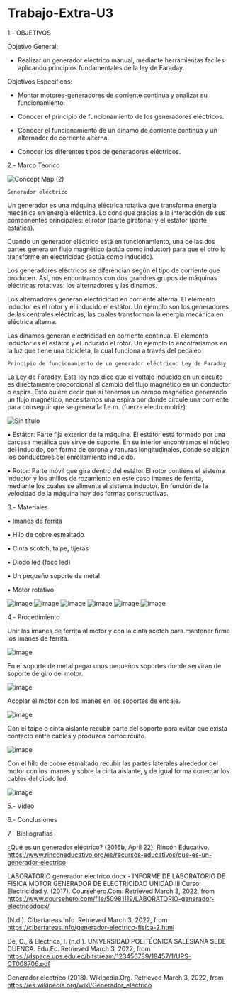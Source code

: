 # Trabajo-Extra-U3
1.- OBJETIVOS

Objetivo General:

  - Realizar un generador electrico manual, mediante herramientas faciles aplicando principios fundamentales de la ley de Faraday.

Objetivos Especificos:

  - Montar motores-generadores de corriente continua y analizar su funcionamiento.

  - Conocer el principio de funcionamiento de los generadores eléctricos.

  - Conocer el funcionamiento de un dinamo de corriente continua y un alternador de corriente alterna. 

  - Conocer los diferentes tipos de generadores eléctricos.

2.- Marco Teorico

![Concept Map (2)](https://user-images.githubusercontent.com/93415377/156568615-30c190f3-8af5-416a-8ad5-eb80c25a8747.jpg)


    Generador eléctrico
Un generador es una máquina eléctrica rotativa que transforma energía mecánica en energía eléctrica. Lo consigue gracias a la interacción de sus componentes principales: el rotor (parte giratoria) y el estátor (parte estática).

Cuando un generador eléctrico está en funcionamiento, una de las dos partes genera un flujo magnético (actúa como inductor) para que el otro lo transforme en electricidad (actúa como inducido).

Los generadores eléctricos se diferencian según el tipo de corriente que producen. Así, nos encontramos con dos grandres grupos de máquinas eléctricas rotativas: los alternadores y las dinamos.

Los alternadores generan electricidad en corriente alterna. El elemento inductor es el rotor y el inducido el estátor. Un ejemplo son los generadores de las centrales eléctricas, las cuales transforman la energia mecánica en eléctrica alterna.

Las dinamos generan electricidad en corriente continua. El elemento inductor es el estátor y el inducido el rotor. Un ejemplo lo encotraríamos en la luz que tiene una bicicleta, la cual funciona a través del pedaleo

    Principio de funcionamiento de un generador eléctrico: Ley de Faraday

La Ley de Faraday. Esta ley nos dice que el voltaje inducido en un circuito es directamente proporcional al cambio del flujo magnético en un conductor o espira. Esto quiere decir que si tenemos un campo magnético generando un flujo magnético, necesitamos una espira por donde circule una corriente para conseguir que se genera la f.e.m. (fuerza electromotriz).

![Sin título](https://user-images.githubusercontent.com/93415377/156559835-41319e1f-53e6-4428-aee0-1754c0c6e813.png)

•	Estátor: Parte fija exterior de la máquina. El estátor está formado por una carcasa metálica que sirve de soporte. En su interior encontramos el núcleo del inducido, con forma de corona y ranuras longitudinales, donde se alojan los conductores del enrollamiento inducido.

•	Rotor: Parte móvil que gira dentro del estátor El rotor contiene el sistema inductor y los anillos de rozamiento en este caso imanes de ferrita, mediante los cuales se alimenta el sistema inductor. En función de la velocidad de la máquina hay dos formas constructivas.



3.- Materiales

• Imanes de ferrita

•	Hilo de cobre esmaltado

•	Cinta scotch, taipe, tijeras

• Diodo led (foco led)	

•	Un pequeño soporte de metal

•	Motor rotativo

![image](https://user-images.githubusercontent.com/93415377/156561236-100c7946-9cb6-4fd8-ba4f-afb0c3143449.png)
![image](https://user-images.githubusercontent.com/93415377/156561165-dee42149-d21d-4ab5-8cf2-3c93adab175b.png)
![image](https://user-images.githubusercontent.com/93415377/156561263-3a1d4d4c-547a-48ed-8418-2b2c8caaabc4.png)
![image](https://user-images.githubusercontent.com/93415377/156561285-afb7803c-94c8-4953-98d6-b096a9306f3f.png)
![image](https://user-images.githubusercontent.com/93415377/156561195-601caf95-6f06-49fd-ab76-3b3c8d1cae41.png)
![image](https://user-images.githubusercontent.com/93415377/156561321-6f5299f0-b4c4-4b5c-8735-c8d00b7cae91.png)

4.- Procedimiento

Unir los imanes de ferrita al motor y con la cinta scotch para mantener firme los imanes de ferrita. 

![image](https://user-images.githubusercontent.com/93415377/156568825-0ae9d19f-b552-4d30-b721-3115151bc0d1.png)

En el soporte de metal pegar unos pequeños soportes donde serviran de soporte de giro del motor.

![image](https://user-images.githubusercontent.com/93415377/156569142-4b5688aa-08d5-4153-ba64-4f5132ae9654.png)

Acoplar el motor con los imanes en los soportes de encaje.

![image](https://user-images.githubusercontent.com/93415377/156569294-ff4f0fb0-f5f6-4d6c-bc66-110686562b9c.png)


Con el taipe o cinta aislante recubir parte del soporte para evitar que exista contacto entre cables y produzca cortocircuito.

![image](https://user-images.githubusercontent.com/93415377/156569463-7cf8cde0-93c4-48d8-96a5-661f7e3e49a3.png)

Con el hilo de cobre esmaltado recubir las partes laterales alrededor del motor con los imanes y sobre la cinta aislante, y de igual forma conectar los cables del diodo led.

![image](https://user-images.githubusercontent.com/93415377/156569493-e5154c28-b36e-4592-a0f0-5f44e9db5f2c.png)


5.- Video

6.- Conclusiones


7.- Bibliografias

¿Qué es un generador eléctrico? (2016b, April 22). Rincón Educativo. https://www.rinconeducativo.org/es/recursos-educativos/que-es-un-generador-electrico

LABORATORIO generador electrico.docx - INFORME DE LABORATORIO DE FÍSICA MOTOR GENERADOR DE ELECTRICIDAD UNIDAD III Curso: Electricidad y. (2017). Coursehero.Com. Retrieved March 3, 2022, from https://www.coursehero.com/file/50981119/LABORATORIO-generador-electricodocx/

(N.d.). Cibertareas.Info. Retrieved March 3, 2022, from https://cibertareas.info/generador-electrico-fisica-2.html

De, C., & Eléctrica, I. (n.d.). UNIVERSIDAD POLITÉCNICA SALESIANA SEDE CUENCA. Edu.Ec. Retrieved March 3, 2022, from https://dspace.ups.edu.ec/bitstream/123456789/18457/1/UPS-CT008706.pdf

Generador electrico (2018). Wikipedia.Org. Retrieved March 3, 2022, from https://es.wikipedia.org/wiki/Generador_eléctrico



